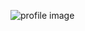 ![profile image](https://media.licdn.com/dms/image/C5603AQHOnp4iqVQhBg/profile-displayphoto-shrink_100_100/0?e=1564617600&v=beta&t=tMH2tC5ZIVjplNjQMg9h0DIUMF7hlEJEXh1HOJAMIgs)
